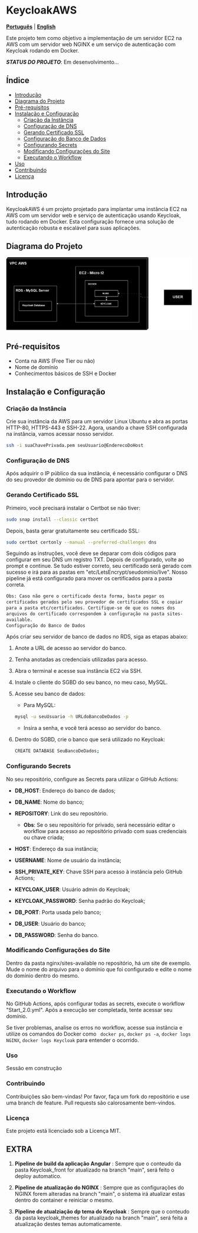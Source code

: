 # KeycloakAWS

[**Português**](README.md) | [**English**](README.en.md)

Este projeto tem como objetivo a implementação de um servidor EC2 na AWS com um servidor web NGINX e um serviço de autenticação com Keycloak rodando em Docker.

***STATUS DO PROJETO***: Em desenvolvimento...

## Índice

- [Introdução](#introdução)
- [Diagrama do Projeto](#diagrama-do-projeto)
- [Pré-requisitos](#pré-requisitos)
- [Instalação e Configuração](#instalação-e-configuração)
  - [Criação da Instância](#criação-da-instância)
  - [Configuração de DNS](#configuração-de-dns)
  - [Gerando Certificado SSL](#gerando-certificado-ssl)
  - [Configuração do Banco de Dados](#configuração-do-banco-de-dados)
  - [Configurando Secrets](#configurando-secrets)
  - [Modificando Configurações do Site](#modificando-configurações-do-site)
  - [Executando o Workflow](#executando-o-workflow)
- [Uso](#uso)
- [Contribuindo](#contribuindo)
- [Licença](#licença)

## Introdução

KeycloakAWS é um projeto projetado para implantar uma instância EC2 na AWS com um servidor web e serviço de autenticação usando Keycloak, tudo rodando em Docker. Esta configuração fornece uma solução de autenticação robusta e escalável para suas aplicações.

## Diagrama do Projeto

![](./images/Diagram.png)

## Pré-requisitos

- Conta na AWS (Free Tier ou não)
- Nome de domínio
- Conhecimentos básicos de SSH e Docker

## Instalação e Configuração

### Criação da Instância

Crie sua instância da AWS para um servidor Linux Ubuntu e abra as portas HTTP-80, HTTPS-443 e SSH-22. Agora, usando a chave SSH configurada na instância, vamos acessar nosso servidor.

```bash
ssh -i suaChavePrivada.pem seuUsuario@EnderecoDoHost
```

### Configuração de DNS

Após adquirir o IP público da sua instância, é necessário configurar o DNS do seu provedor de domínio ou de DNS para apontar para o servidor.

### Gerando Certificado SSL

Primeiro, você precisará instalar o Certbot se não tiver:

```bash
sudo snap install --classic certbot
```

Depois, basta gerar gratuitamente seu certificado SSL:

```bash
sudo certbot certonly --manual --preferred-challenges dns
```

Seguindo as instruções, você deve se deparar com dois códigos para configurar em seu DNS um registro TXT. Depois de configurado, volte ao prompt e continue. Se tudo estiver correto, seu certificado será gerado com sucesso e irá para as pastas em "etc/LetsEncrypt/seudominio/live". Nosso pipeline já está configurado para mover os certificados para a pasta correta.

    Obs: Caso não gere o certificado desta forma, basta pegar os certificados gerados pelo seu provedor de certificados SSL e copiar para a pasta etc/certificados. Certifique-se de que os nomes dos arquivos do certificado correspondem à configuração na pasta sites-available.
    Configuração do Banco de Dados

Após criar seu servidor de banco de dados no RDS, siga as etapas abaixo:

1. Anote a URL de acesso ao servidor do banco.
2. Tenha anotadas as credenciais utilizadas para acesso.
3. Abra o terminal e acesse sua instância EC2 via SSH.
4. Instale o cliente do SGBD do seu banco, no meu caso, MySQL.
5. Acesse seu banco de dados:
    - Para MySQL:

    ```bash
    mysql -u seuUsuario -h URLdoBancoDeDados -p
    ```
    - Insira a senha, e você terá acesso ao servidor do banco.

6. Dentro do SGBD, crie o banco que será utilizado no Keycloak:

    ```bash
    CREATE DATABASE SeuBancoDeDados;
    ```
### Configurando Secrets

No seu repositório, configure as Secrets para utilizar o GitHub Actions:

- **DB_HOST**: Endereço do banco de dados;
- **DB_NAME**: Nome do banco;
- **REPOSITORY**: Link do seu repositório. 

    - **Obs**: Se o seu repositório for privado, será necessário editar o workflow para acesso ao repositório privado com suas credenciais ou chave criada;
- **HOST**: Endereço da sua instância;
- **USERNAME**: Nome de usuário da instância;
- **SSH_PRIVATE_KEY**: Chave SSH para acesso à instância pelo GitHub Actions;
- **KEYCLOAK_USER**: Usuário admin do Keycloak;
- **KEYCLOAK_PASSWORD**: Senha padrão do Keycloak;
- **DB_PORT**: Porta usada pelo banco;
- **DB_USER**: Usuário do banco;
- **DB_PASSWORD**: Senha do banco.

### Modificando Configurações do Site

Dentro da pasta nginx/sites-available no repositório, há um site de exemplo. Mude o nome do arquivo para o domínio que foi configurado e edite o nome do domínio dentro do mesmo.

### Executando o Workflow

No GitHub Actions, após configurar todas as secrets, execute o workflow "Start_2.0.yml". Após a execução ser completada, tente acessar seu domínio.

Se tiver problemas, analise os erros no workflow, acesse sua instância e utilize os comandos do Docker como ``` docker ps```, ```docker ps -a```, ```docker logs NGINX```, ```docker logs Keycloak``` para entender o ocorrido.

### Uso

Sessão em construção

### Contribuindo

Contribuições são bem-vindas! Por favor, faça um fork do repositório e use uma branch de feature. Pull requests são calorosamente bem-vindos.

### Licença

Este projeto está licenciado sob a Licença MIT.

## EXTRA

1. **Pipeline de build da aplicação Angular** : Sempre que o conteudo da pasta Keycloak_front for atualizado na branch "main", será feito o deploy automatico.

2. **Pipeline de atualização do NGINX** : Sempre que as configurações do NGINX forem alteradas na branch "main", o sistema irá atualizar estas dentro do container e reiniciar o mesmo.

3. **Pipeline de atualziação dp tema do Keycloak** : Sempre que o conteudo da pasta keycloak_themes for atualizado na branch "main", será feita a atualização destes temas automaticamente.

